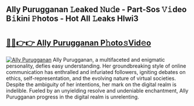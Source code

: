 ## Ally Purugganan 𝙻eaked 𝙽u𝚍e - Part-Sos 𝚅𝚒deo B𝚒kini 𝙿hotos - Hot All 𝙻eaks Hlwi3

# <h2><a href="http://ld0pfz4.urlbe.top/?page=Ally+Purugganan">🔗🔗👉👉 Ally Purugganan P𝚑oto𝚜Vid𝚎o</a></h2>

[![Ally Purugganan](https://i.imgur.com/eBuTRDB.gif)](http://ld0pfz4.urlbe.top/?page=Ally+Purugganan)
Ally Purugganan, a multifaceted and enigmatic personality, defies easy understanding. Her groundbreaking style of online communication has enthralled and infuriated followers, igniting debates on ethics, self-representation, and the evolving nature of virtual societies. Despite the ambiguity of her intentions, her mark on the digital realm is indelible. Fueled by an unyielding resolve and undeniable enchantment, Ally Purugganan progress in the digital realm is unrelenting.
